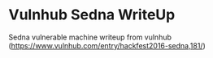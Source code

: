 # Vulnhub Sedna WriteUp
Sedna vulnerable machine writeup from vulnhub
(https://www.vulnhub.com/entry/hackfest2016-sedna,181/) 
